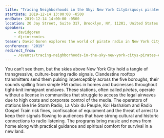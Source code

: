 ```yaml
---
title: "Tracing Neighborhoods in the Sky: New York City&rsquo;s pirates of the airwaves"
startDate: 2019-12-14 13:00:00 -0500
endDate: 2019-12-14 14:00:00 -0500
location: 20 Jay Street, Suite 317, Brooklyn, NY, 11201, United States
speakers:
    - davidgoren
    - djcintronics
teaser: David Goren explores the world of pirate radio in New York City past and present through the [Brooklyn Pirate Radio Sound Map](https://www.pirateradiomap.com/) project and conversation with DJ Cintronics, founder of the legendary hip hop pirate station WBAD. Today well over 100 unlicensed radio stations break the law to bring music and news from home to 1<sup>st</sup> and 2<sup>nd</sup> generation immigrant neighborhoods, along with practical guidance and spiritual comfort for survival in a new land.
conference: "2019"
redirect_from:
    - /events/tracing-neighborhoods-in-the-sky-new-york-citys-pirates-of-the-airwaves
---
```


You can&rsquo;t see them, but the skies above New York City hold a tangle of transgressive, culture-bearing radio signals. Clandestine rooftop transmitters send them pulsing imperceptibly across the five boroughs, their sounds spilling from simple FM radios in homes and businesses throughout tight-knit immigrant enclaves. These stations, often called *pirates*, operate without a license in communities that struggle to access the legal airwaves due to high costs and corporate control of the media. The operators of stations like Irie Storm Radio, La Voix du Peuple, Kol Hashalom and Radio Gospel Train risk fines, confiscation of equipment and the threat of arrest to keep their signals flowing to audiences that have strong cultural and historic connections to radio listening. The programs bring music and news from home along with practical guidance and spiritual comfort for survival in a new land.
